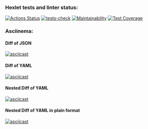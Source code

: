 ### Hexlet tests and linter status:
[![Actions Status](https://github.com/NikolaiProgramist/php-project-48/actions/workflows/hexlet-check.yml/badge.svg)](https://github.com/NikolaiProgramist/php-project-48/actions) [![tests-check](https://github.com/NikolaiProgramist/php-project-48/actions/workflows/tests-check.yml/badge.svg)](https://github.com/NikolaiProgramist/php-project-48/actions/workflows/tests-check.yml) [![Maintainability](https://api.codeclimate.com/v1/badges/b070d4d02aad3ce48e32/maintainability)](https://codeclimate.com/github/NikolaiProgramist/php-project-48/maintainability) [![Test Coverage](https://api.codeclimate.com/v1/badges/b070d4d02aad3ce48e32/test_coverage)](https://codeclimate.com/github/NikolaiProgramist/php-project-48/test_coverage)

### Asciinema:

#### Diff of JSON

[![asciicast](https://asciinema.org/a/681719.svg)](https://asciinema.org/a/681719)

#### Diff of YAML

[![asciicast](https://asciinema.org/a/682331.svg)](https://asciinema.org/a/682331)

#### Nested Diff of YAML

[![asciicast](https://asciinema.org/a/684444.svg)](https://asciinema.org/a/684444)

#### Nested Diff of YAML in plain format

[![asciicast](https://asciinema.org/a/haPb0VNshyI0vluxmI3e4ScgQ.svg)](https://asciinema.org/a/haPb0VNshyI0vluxmI3e4ScgQ)
